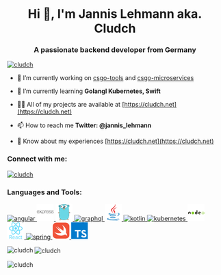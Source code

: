 <h1 align="center">Hi 👋, I'm Jannis Lehmann aka. Cludch</h1>
<h3 align="center">A passionate backend developer from Germany</h3>

<p align="left"> <a href="https://twitter.com/jannis_lehmann" target="blank"><img src="https://img.shields.io/twitter/follow/jannis_lehmann?logo=twitter&style=for-the-badge" alt="cludch" /></a> </p>

- 🔭 I’m currently working on [csgo-tools](https://github.com/Cludch/csgo-tools) and [csgo-microservices](https://github.com/Cludch/csgo-microservices)

- 🌱 I’m currently learning **Golangl Kubernetes, Swift**

- 👨‍💻 All of my projects are available at [https://cludch.net](https://cludch.net)

- 📫 How to reach me **Twitter: @jannis_lehmann**

- 📄 Know about my experiences [https://cludch.net](https://cludch.net)

<h3 align="left">Connect with me:</h3>
<p align="left">
<a href="https://twitter.com/jannis_lehmann" target="blank"><img align="center" src="https://raw.githubusercontent.com/rahuldkjain/github-profile-readme-generator/master/src/images/icons/Social/twitter.svg" alt="cludch" height="30" width="40" /></a>
</p>

<h3 align="left">Languages and Tools:</h3>
<p align="left"> <a href="https://angular.io" target="_blank" rel="noreferrer"> <img src="https://angular.io/assets/images/logos/angular/angular.svg" alt="angular" width="40" height="40"/> </a> <a href="https://expressjs.com" target="_blank" rel="noreferrer"> <img src="https://raw.githubusercontent.com/devicons/devicon/master/icons/express/express-original-wordmark.svg" alt="express" width="40" height="40"/> </a> <a href="https://golang.org" target="_blank" rel="noreferrer"> <img src="https://raw.githubusercontent.com/devicons/devicon/master/icons/go/go-original.svg" alt="go" width="40" height="40"/> </a> <a href="https://graphql.org" target="_blank" rel="noreferrer"> <img src="https://www.vectorlogo.zone/logos/graphql/graphql-icon.svg" alt="graphql" width="40" height="40"/> </a> <a href="https://www.java.com" target="_blank" rel="noreferrer"> <img src="https://raw.githubusercontent.com/devicons/devicon/master/icons/java/java-original.svg" alt="java" width="40" height="40"/> </a> <a href="https://kotlinlang.org" target="_blank" rel="noreferrer"> <img src="https://www.vectorlogo.zone/logos/kotlinlang/kotlinlang-icon.svg" alt="kotlin" width="40" height="40"/> </a> <a href="https://kubernetes.io" target="_blank" rel="noreferrer"> <img src="https://www.vectorlogo.zone/logos/kubernetes/kubernetes-icon.svg" alt="kubernetes" width="40" height="40"/> </a> <a href="https://nodejs.org" target="_blank" rel="noreferrer"> <img src="https://raw.githubusercontent.com/devicons/devicon/master/icons/nodejs/nodejs-original-wordmark.svg" alt="nodejs" width="40" height="40"/> </a> <a href="https://reactjs.org/" target="_blank" rel="noreferrer"> <img src="https://raw.githubusercontent.com/devicons/devicon/master/icons/react/react-original-wordmark.svg" alt="react" width="40" height="40"/> </a> <a href="https://spring.io/" target="_blank" rel="noreferrer"> <img src="https://www.vectorlogo.zone/logos/springio/springio-icon.svg" alt="spring" width="40" height="40"/> </a> <a href="https://developer.apple.com/swift/" target="_blank" rel="noreferrer"> <img src="https://raw.githubusercontent.com/devicons/devicon/master/icons/swift/swift-original.svg" alt="swift" width="40" height="40"/> </a> <a href="https://www.typescriptlang.org/" target="_blank" rel="noreferrer"> <img src="https://raw.githubusercontent.com/devicons/devicon/master/icons/typescript/typescript-original.svg" alt="typescript" width="40" height="40"/> </a> </p>

<p><img align="left" src="https://github-readme-stats.vercel.app/api/top-langs?username=cludch&show_icons=true&locale=en&layout=compact" alt="cludch" /></p>

<p>&nbsp;<img align="center" src="https://github-readme-stats.vercel.app/api?username=cludch&show_icons=true&locale=en" alt="cludch" /></p>

<p><img align="center" src="https://github-readme-streak-stats.herokuapp.com/?user=cludch&" alt="cludch" /></p>
